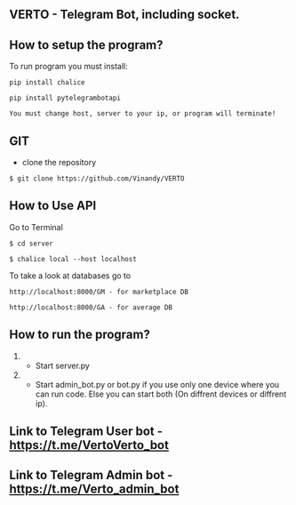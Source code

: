 ## VERTO - Telegram Bot, including socket.

## How to setup the program?

To run program you must install:
```
pip install chalice
```
```
pip install pytelegrambotapi
```
```
You must change host, server to your ip, or program will terminate!
```


## GIT

- clone the repository
```
$ git clone https://github.com/Vinandy/VERTO
```

## How to Use API
Go to Terminal
```
$ cd server
```
```
$ chalice local --host localhost
```
To take a look at databases go to
```
http://localhost:8000/GM - for marketplace DB
```
```
http://localhost:8000/GA - for average DB
```
## How to run the program?

1. - Start server.py
2. - Start admin_bot.py or bot.py if you use only one device where you can run code. Else you can start both (On diffrent devices or diffrent ip).


## Link to Telegram User bot - https://t.me/VertoVerto_bot

## Link to Telegram Admin bot - https://t.me/Verto_admin_bot


